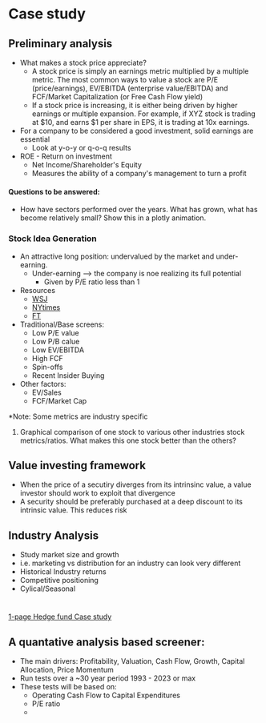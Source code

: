 # Case study

## Preliminary analysis
- What makes a stock price appreciate?
  - A stock price is simply an earnings metric multiplied by a multiple metric. The most common ways to value a stock are P/E (price/earnings), EV/EBITDA (enterprise value/EBITDA) and FCF/Market Capitalization (or Free Cash Flow yield)
  - If a stock price is increasing, it is either being driven by higher earnings or multiple expansion. For example, if XYZ stock is trading at $10, and earns $1 per share in EPS, it is trading at 10x earnings.
- For a company to be considered a good investment, solid earnings are essential
  - Look at y-o-y or q-o-q results
- ROE - Return on investment
  - Net Income/Shareholder's Equity
  - Measures the ability of a company's management to turn a profit

#### Questions to be answered:
- How have sectors performed over the years. What has grown, what has become relatively small? Show this in a plotly animation.

### Stock Idea Generation
- An attractive long position: undervalued by the market and under-earning.
  - Under-earning --> the company is noe realizing its full potential
    - Given by P/E ratio less than 1
- Resources
  - [WSJ](https://www.wsj.com/)
  - [NYtimes](https://www.nytimes.com/)
  - [FT](https://www.ft.com/)
- Traditional/Base screens:
  - Low P/E value
  - Low P/B calue
  - Low EV/EBITDA
  - High FCF
  - Spin-offs
  - Recent Insider Buying
- Other factors:
  - EV/Sales
  - FCF/Market Cap

*Note: Some metrics are industry specific

1. Graphical comparison of one stock to various other industries stock metrics/ratios. What makes this one stock better than the others?

## Value investing framework
- When the price of a secutiry diverges from its intrinsinc value, a value investor should work to exploit that divergence
- A security should be preferably purchased at a deep discount to its intrinsic value. This reduces risk

 ## Industry Analysis
 - Study market size and growth
  - i.e. marketing vs distribution for an industry can look very different
 - Historical Industry returns
 - Competitive positioning
  - Cylical/Seasonal
    
#
[1-page Hedge fund Case study](https://www.streetofwalls.com/finance-training-courses/hedge-fund-training/hedge-fund-case-study-1-page/)

## A quantative analysis based screener:
- The main drivers: Profitability, Valuation, Cash Flow, Growth, Capital Allocation, Price Momentum
- Run tests over a ~30 year period 1993 - 2023 or max
- These tests will be based on:
  - Operating Cash Flow to Capital Expenditures
  - P/E ratio
  - 

